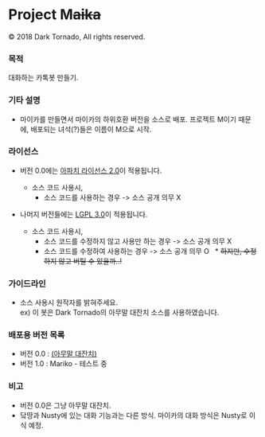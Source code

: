 # Project M<s>aika</s>

© 2018 Dark Tornado, All rights reserved.

### 목적
 대화하는 카톡봇 만들기.

### 기타 설명
- 마이카를 만들면서 마이카의 하위호환 버전을 소스로 배포. 프로젝트 M이기 때문에, 배포되는 녀석(?)들은 이름이 M으로 시작.

### 라이선스
* 버전 0.0에는 [아파치 라이선스 2.0](http://www.apache.org/licenses/LICENSE-2.0)이 적용됩니다.
  * 소스 코드 사용시,
    * 소스 코드를 사용하는 경우 -> 소스 공개 의무 X

* 나머지 버전들에는 [LGPL 3.0](http://www.gnu.org/licenses/lgpl-3.0.html)이 적용됩니다.
  * 소스 코드 사용시,
    * 소스 코드를 수정하지 않고 사용만 하는 경우 -> 소스 공개 의무 X
    * 소스 코드를 수정하여 사용하는 경우 -> 소스 공개 의무 O
    * ~~하지만, 수정하지 않고 버틸 수 있을까..!~~

### 가이드라인
* 소스 사용시 원작자를 밝혀주세요.<br>
 ex) 이 봇은 Dark Tornado의 아무말 대잔치 소스를 사용하였습니다.

### 배포용 버전 목록
- 버전 0.0 : [(아무말 대잔치)](https://github.com/DarkTornado/ProjectM/blob/master/0.%20자동%20학습%20%26%20아무말%20대잔치.js)
- 버전 1.0 : Mariko - 테스트 중

### 비고
- 버전 0.0은 그냥 아무말 대잔치.
- 닼땅과 Nusty에 있는 대화 기능과는 다른 방식. 마이카의 대화 방식은 Nusty로 이식 예정.
